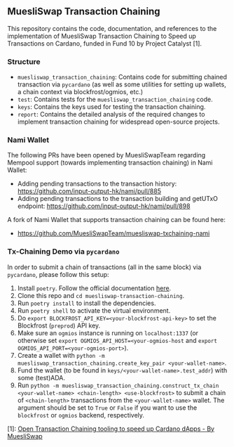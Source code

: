 MuesliSwap Transaction Chaining
------------------------------

This repository contains the code, documentation, and references to the implementation of MuesliSwap Transaction Chaining to Speed up Transactions on Cardano, funded in Fund 10 by Project Catalyst [1].

### Structure

- `muesliswap_transaction_chaining`: Contains code for submitting chained transaction via `pycardano` (as well as some utilities for setting up wallets, a chain context via blockfrost/ogmios, etc.)
- `test`: Contains tests for the `muesliswap_transaction_chaining` code.
- `keys`: Contains the keys used for testing the transaction chaining.
- `report`: Contains the detailed analysis of the required changes to implement transaction chaining for widespread open-source projects.

### Nami Wallet

The following PRs have been opened by MuesliSwapTeam regarding Mempool support (towards implementing transaction chaining) in Nami Wallet:
- Adding pending transactions to the transaction history: https://github.com/input-output-hk/nami/pull/885
- Adding pending transactions to the transaction building and getUTxO endpoint: https://github.com/input-output-hk/nami/pull/898

A fork of Nami Wallet that supports transaction chaining can be found here:
- https://github.com/MuesliSwapTeam/muesliswap-txchaining-nami

### Tx-Chaining Demo via `pycardano`

In order to submit a chain of transactions (all in the same block) via `pycardano`, please follow this setup:

1. Install `poetry`. Follow the official documentation [here](https://python-poetry.org/docs/#installing-with-pipx).
2. Clone this repo and `cd muesliswap-transaction-chaining`.
3. Run `poetry install` to install the dependencies.
4. Run `poetry shell` to activate the virtual environment.
5. Do `export BLOCKFROST_API_KEY=<your-blockfrost-api-key>` to set the Blockfrost (`preprod`) API key.
6. Make sure an `ogmios` instance is running on `localhost:1337` (or otherwise set `export OGMIOS_API_HOST=<your-ogmios-host` and `export OGMIOS_API_PORT=<your-ogmios-port>`).
7. Create a wallet with `python -m muesliswap_transaction_chaining.create_key_pair <your-wallet-name>`.
8. Fund the wallet (to be found in `keys/<your-wallet-name>.test_addr`) with some (test)ADA.
9. Run `python -m muesliswap_transaction_chaining.construct_tx_chain <your-wallet-name> <chain-length> <use-blockfrost>` to submit a chain of `<chain-length>` transactions from the `<your-wallet-name>` wallet. The <use-blockfrost> argument should be set to `True` or `False` if you want to use the `blockfrost` or `ogmios` backend, respectively.


[1]: [Open Transaction Chaining tooling to speed up Cardano dApps - By MuesliSwap](https://projectcatalyst.io/funds/10/f10-development-and-infrastructure/open-transaction-chaining-tooling-to-speed-up-cardano-dapps-by-muesliswap)
